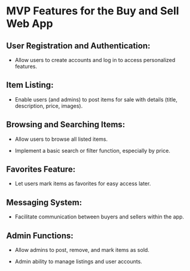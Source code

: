 <!-- What is the minimum feature set based off requirements that we can show off in 5 mins during our presentation demo -->

<!-- If you are not going to show it, don't build it -->

# MVP Features for the Buy and Sell Web App

## User Registration and Authentication:

- Allow users to create accounts and log in to access personalized features.

## Item Listing: 

- Enable users (and admins) to post items for sale with details (title, description, price, images).

## Browsing and Searching Items:

- Allow users to browse all listed items.

- Implement a basic search or filter function, especially by price.

## Favorites Feature:

- Let users mark items as favorites for easy access later.

## Messaging System:

- Facilitate communication between buyers and sellers within the app.

## Admin Functions:

- Allow admins to post, remove, and mark items as sold.

- Admin ability to manage listings and user accounts.
